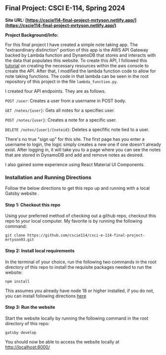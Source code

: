 ## Final Project: CSCI E-114, Spring 2024
**Site URL: [https://cscie114-final-project-mrtyson.netlify.app/](https://cscie114-final-project-mrtyson.netlify.app/)**

**Project Background/Info:**

For this final project I have created a simple note taking app. The "extraordinary distinction" portion of this app is the AWS API Gateway backed by Lambda function and DynamoDB that stores and interacts with the data that populates this website. To create this API, I followed this [tutorial](https://docs.aws.amazon.com/apigateway/latest/developerguide/http-api-dynamo-db.html) on creating the necessary resources within the aws console to create the API. After that, I modified the lambda function code to allow for note taking functions. The code in that lambda can be seen in the root repository of this project in the file ```lambda_function.py```. 

I created four API endpoints. They are as follows.

```POST /user```: Creates a user from a username in POST body.

```GET /notes/{user}```: Gets all notes for a specifiec user.

```POST /notes/{user}```: Creates a note for a specific user.

```DELETE /notes/{user}/{noteid}```: Deletes a specfific note tied to a user.

There's no true "sign up" for this site. The first page has you enter a username to login, the logic simply creates a new one if one doesn't already exist. After logging in, it will take you to a page where you can see the notes that are stored in DynamoDB and add and remove notes as desired.

I also gained some experience using React Material UI Components. 

### Installation and Running Directions
Follow the below directions to get this repo up and running with a local Gatsby website .

#### Step 1: Checkout this repo

Using your preferred method of checking out a github repo, checkout this repo to your local computer.
My favorite is by running the following command:

```git clone https://github.com/cscie114/csci-e-114-final-project-mrtyson93.git```

#### Step 2: Install local requirements

In the terminal of your choice, run the following two commands in the root directory of this repo to install the requisite packages needed to run the website:

```npm install```

This assumes you already have node 18 or higher installed, if you do not, you can install following directions [here](https://nodejs.org/en/download/package-manager)

#### Step 3: Run the website

Start the website locally by running the following command in the root directory of this repo:
 
 ```gatsby develop```

You should now be able to access the website locally at [http://localhost:8000/](http://localhost:8000/)